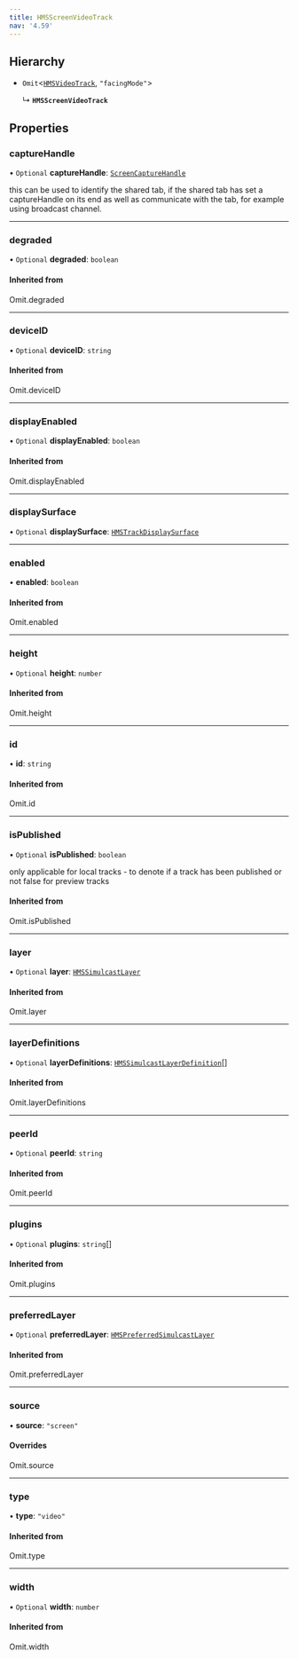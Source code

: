 ```yaml
---
title: HMSScreenVideoTrack
nav: '4.59'
---
```


## Hierarchy

- `Omit`<[`HMSVideoTrack`](/api-reference/javascript/v2/interfaces/HMSVideoTrack), `"facingMode"`\>

  ↳ **`HMSScreenVideoTrack`**

## Properties

### captureHandle

• `Optional` **captureHandle**: [`ScreenCaptureHandle`](/api-reference/javascript/v2/interfaces/ScreenCaptureHandle)

this can be used to identify the shared tab, if
the shared tab has set a captureHandle on its end as well as communicate
with the tab, for example using broadcast channel.

---

### degraded

• `Optional` **degraded**: `boolean`

#### Inherited from

Omit.degraded

---

### deviceID

• `Optional` **deviceID**: `string`

#### Inherited from

Omit.deviceID

---

### displayEnabled

• `Optional` **displayEnabled**: `boolean`

#### Inherited from

Omit.displayEnabled

---

### displaySurface

• `Optional` **displaySurface**: [`HMSTrackDisplaySurface`](/api-reference/javascript/v2/home/content#hmstrackdisplaysurface)

---

### enabled

• **enabled**: `boolean`

#### Inherited from

Omit.enabled

---

### height

• `Optional` **height**: `number`

#### Inherited from

Omit.height

---

### id

• **id**: `string`

#### Inherited from

Omit.id

---

### isPublished

• `Optional` **isPublished**: `boolean`

only applicable for local tracks - to denote if a track has been published or not
false for preview tracks

#### Inherited from

Omit.isPublished

---

### layer

• `Optional` **layer**: [`HMSSimulcastLayer`](/api-reference/javascript/v2/enums/HMSSimulcastLayer)

#### Inherited from

Omit.layer

---

### layerDefinitions

• `Optional` **layerDefinitions**: [`HMSSimulcastLayerDefinition`](/api-reference/javascript/v2/interfaces/HMSSimulcastLayerDefinition)[]

#### Inherited from

Omit.layerDefinitions

---

### peerId

• `Optional` **peerId**: `string`

#### Inherited from

Omit.peerId

---

### plugins

• `Optional` **plugins**: `string`[]

#### Inherited from

Omit.plugins

---

### preferredLayer

• `Optional` **preferredLayer**: [`HMSPreferredSimulcastLayer`](/api-reference/javascript/v2/home/content#hmspreferredsimulcastlayer)

#### Inherited from

Omit.preferredLayer

---

### source

• **source**: `"screen"`

#### Overrides

Omit.source

---

### type

• **type**: `"video"`

#### Inherited from

Omit.type

---

### width

• `Optional` **width**: `number`

#### Inherited from

Omit.width
